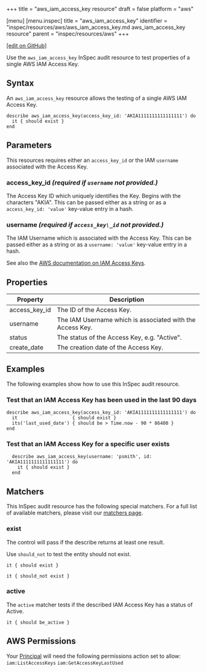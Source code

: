 +++
title = "aws_iam_access_key resource"
draft = false
platform = "aws"

[menu]
  [menu.inspec]
    title = "aws_iam_access_key"
    identifier = "inspec/resources/aws/aws_iam_access_key.md aws_iam_access_key resource"
    parent = "inspec/resources/aws"
+++

[\[edit on GitHub\]](https://github.com/inspec/inspec-aws/blob/master/docs/resources/aws_iam_access_key.md)

Use the `aws_iam_access_key` InSpec audit resource to test properties of a single AWS IAM Access Key.

## Syntax

An `aws_iam_access_key` resource allows the testing of a single AWS IAM Access Key.

    describe aws_iam_access_key(access_key_id: 'AKIA1111111111111111') do
      it { should exist }
    end

## Parameters

This resources requires either an `access_key_id` or the IAM `username` associated with the Access Key.

### access_key_id _(required if `username` not provided.)_

The Access Key ID which uniquely identifies the Key. Begins with the characters "AKIA".
This can be passed either as a string or as a `access_key_id: 'value'` key-value entry in a hash.

### username _(required if `access_key\_id` not provided.)_

The IAM Username which is associated with the Access Key.
This can be passed either as a string or as a `username: 'value'` key-value entry in a hash.

See also the [AWS documentation on IAM Access Keys](https://docs.aws.amazon.com/IAM/latest/UserGuide/id_credentials_access-keys.html).

## Properties

| Property      | Description                                               |
| ------------- | --------------------------------------------------------- |
| access_key_id | The ID of the Access Key.                                 |
| username      | The IAM Username which is associated with the Access Key. |
| status        | The status of the Access Key, e.g. "Active".              |
| create_date   | The creation date of the Access Key.                      |

## Examples

The following examples show how to use this InSpec audit resource.

### Test that an IAM Access Key has been used in the last 90 days

    describe aws_iam_access_key(access_key_id: 'AKIA1111111111111111') do
      it                    { should exist }
      its('last_used_date') { should be > Time.now - 90 * 86400 }
    end

### Test that an IAM Access Key for a specific user exists

      describe aws_iam_access_key(username: 'psmith', id: 'AKIA1111111111111111') do
        it { should exist }
      end

## Matchers

This InSpec audit resource has the following special matchers. For a full list of available matchers, please visit our [matchers page](/inspec/matchers/).

### exist

The control will pass if the describe returns at least one result.

Use `should_not` to test the entity should not exist.

    it { should exist }

    it { should_not exist }

### active

The `active` matcher tests if the described IAM Access Key has a status of Active.

    it { should be_active }

## AWS Permissions

Your [Principal](https://docs.aws.amazon.com/IAM/latest/UserGuide/intro-structure.html#intro-structure-principal) will need the following permissions action set to allow:
`iam:ListAccessKeys`
`iam:GetAccessKeyLastUsed`
